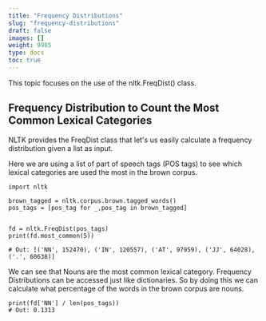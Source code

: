 ```yaml
---
title: "Frequency Distributions"
slug: "frequency-distributions"
draft: false
images: []
weight: 9985
type: docs
toc: true
---
```


This topic focuses on the use of the nltk.FreqDist() class.

## Frequency Distribution to Count the Most Common Lexical Categories
NLTK provides the FreqDist class that let's us easily calculate a frequency distribution given a list as input.

Here we are using a list of part of speech tags (POS tags) to see which lexical categories are used the most in the brown corpus.

    import nltk

    brown_tagged = nltk.corpus.brown.tagged_words()
    pos_tags = [pos_tag for _,pos_tag in brown_tagged]
    

    fd = nltk.FreqDist(pos_tags)
    print(fd.most_common(5))
    
    # Out: [('NN', 152470), ('IN', 120557), ('AT', 97959), ('JJ', 64028), ('.', 60638)]

We can see that Nouns are the most common lexical category.
Frequency Distributions can be accessed just like dictionaries. So by doing this we can calculate what percentage of the words in the brown corpus are nouns.

    print(fd['NN'] / len(pos_tags))
    # Out: 0.1313

